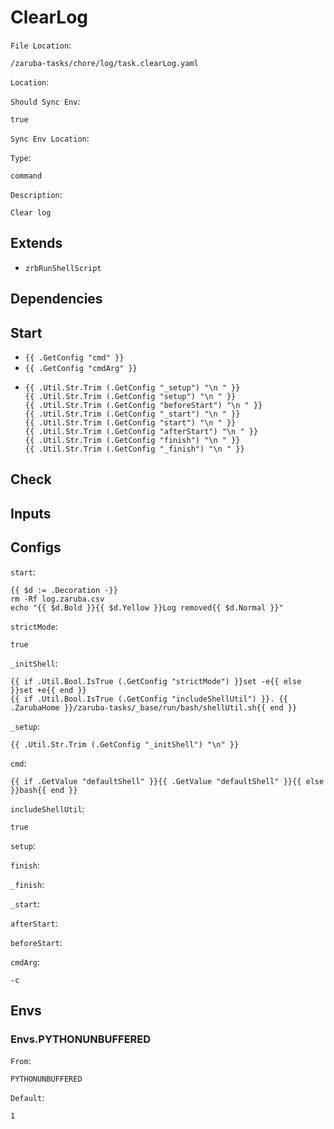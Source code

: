 
# ClearLog

`File Location`:

    /zaruba-tasks/chore/log/task.clearLog.yaml


`Location`:




`Should Sync Env`:

    true


`Sync Env Location`:




`Type`:

    command


`Description`:

    Clear log




## Extends

* `zrbRunShellScript`


## Dependencies




## Start

* `{{ .GetConfig "cmd" }}`
* `{{ .GetConfig "cmdArg" }}`
*
    ```
    {{ .Util.Str.Trim (.GetConfig "_setup") "\n " }}
    {{ .Util.Str.Trim (.GetConfig "setup") "\n " }}
    {{ .Util.Str.Trim (.GetConfig "beforeStart") "\n " }}
    {{ .Util.Str.Trim (.GetConfig "_start") "\n " }}
    {{ .Util.Str.Trim (.GetConfig "start") "\n " }}
    {{ .Util.Str.Trim (.GetConfig "afterStart") "\n " }}
    {{ .Util.Str.Trim (.GetConfig "finish") "\n " }}
    {{ .Util.Str.Trim (.GetConfig "_finish") "\n " }}

    ```


## Check




## Inputs


## Configs

`start`:

    {{ $d := .Decoration -}}
    rm -Rf log.zaruba.csv
    echo "{{ $d.Bold }}{{ $d.Yellow }}Log removed{{ $d.Normal }}"


`strictMode`:

    true


`_initShell`:

    {{ if .Util.Bool.IsTrue (.GetConfig "strictMode") }}set -e{{ else }}set +e{{ end }}
    {{ if .Util.Bool.IsTrue (.GetConfig "includeShellUtil") }}. {{ .ZarubaHome }}/zaruba-tasks/_base/run/bash/shellUtil.sh{{ end }}



`_setup`:

    {{ .Util.Str.Trim (.GetConfig "_initShell") "\n" }}


`cmd`:

    {{ if .GetValue "defaultShell" }}{{ .GetValue "defaultShell" }}{{ else }}bash{{ end }}


`includeShellUtil`:

    true


`setup`:




`finish`:




`_finish`:




`_start`:




`afterStart`:




`beforeStart`:




`cmdArg`:

    -c



## Envs


### Envs.PYTHONUNBUFFERED

`From`:

    PYTHONUNBUFFERED


`Default`:

    1